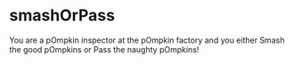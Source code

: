 # smashOrPass
You are a pOmpkin inspector at the pOmpkin factory and you either Smash the good pOmpkins or Pass the naughty pOmpkins!

